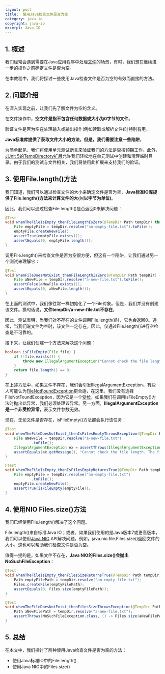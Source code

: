 ```yaml
---
layout: post
title:  使用Java检查文件是否为空
category: java-io
copyright: java-io
excerpt: Java IO
---
```


## 1. 概述

我们经常会遇到需要在Java应用程序中处理[文件](https://www.baeldung.com/java-io-file)的场景，有时，我们想在继续进一步的操作之前确定文件是否为空。

在本教程中，我们将探讨一些使用Java检查文件是否为空的有效而直接的方法。

## 2. 问题介绍

在深入实现之前，让我们先了解文件为空的含义。

在文件操作中，**空文件是指不包含任何数据或大小为0字节的文件**。

验证文件是否为空在处理输入或输出操作(例如读取或解析文件)时特别有用。

**Java标准库提供了获取文件大小的方法，但是，我们需要注意一些陷阱**。

为简单起见，我们将使用单元测试断言来验证我们的方法是否按预期工作。此外，[JUnit 5的TempDirectory扩展](https://www.baeldung.com/junit-5-temporary-directory)允许我们轻松地在单元测试中创建和清理临时目录。由于我们的测试与文件相关，我们将使用此扩展来支持我们的验证。

## 3. 使用File.length()方法

我们知道，我们可以通过检查文件的大小来确定文件是否为空，**Java标准IO库提供了File.length()方法来计算文件的大小(以字节为单位)**。

因此，我们可以通过检查File.length()是否返回0来解决问题：

```java
@Test
void whenTheFileIsEmpty_thenFileLengthIsZero(@TempDir Path tempDir) throws IOException {
    File emptyFile = tempDir.resolve("an-empty-file.txt").toFile();
    emptyFile.createNewFile();
    assertTrue(emptyFile.exists());
    assertEquals(0, emptyFile.length());
}
```

调用File.length()来检查文件是否为空很方便，但这有一个陷阱，让我们通过另一个测试来理解它：

```java
@Test
void whenFileDoesNotExist_thenFileLengthIsZero(@TempDir Path tempDir) {
    File aNewFile = tempDir.resolve("a-new-file.txt").toFile();
    assertFalse(aNewFile.exists());
    assertEquals(0, aNewFile.length());
}
```

在上面的测试中，我们像往常一样初始化了一个File对象。但是，我们并没有创建该文件。换句话说，**文件tempDir/a-new-file.txt不存在**。

因此，测试表明，当我们对不存在的文件调用File.length()时，它也会返回0。通常，当我们说文件为空时，该文件一定存在。因此，仅通过File.length()进行空检查是不可靠的。

接下来，让我们创建一个方法来解决这个问题：

```java
boolean isFileEmpty(File file) {
    if (!file.exists()) {
        throw new IllegalArgumentException("Cannot check the file length. The file is not found: " + file.getAbsolutePath());
    }
    return file.length() == 0;
}
```

在上述方法中，如果文件不存在，我们会引发IllegalArgumentException。有些人可能认为[FileNotFoundException](https://www.baeldung.com/java-filenotfound-exception)更合适，在这里，我们没有选择FileNotFoundException，因为它是一个[受检](https://www.baeldung.com/java-checked-unchecked-exceptions)，如果我们在调用isFileEmpty()方法时抛出此异常，我们必须处理该异常。另一方面，**IllegalArgumentException是一个非受检异常**，表示文件参数无效。

现在，无论文件是否存在，isFileEmpty()方法都会执行该任务：

```java
@Test
void whenTheFileDoesNotExist_thenIsFilesEmptyThrowsException(@TempDir Path tempDir) {
    File aNewFile = tempDir.resolve("a-new-file.txt")
            .toFile();
    IllegalArgumentException ex = assertThrows(IllegalArgumentException.class, () -> isFileEmpty(aNewFile));
    assertEquals(ex.getMessage(), "Cannot check the file length. The file is not found: " + aNewFile.getAbsolutePath());
}

@Test
void whenTheFileIsEmpty_thenIsFilesEmptyReturnsTrue(@TempDir Path tempDir) throws IOException {
    File emptyFile = tempDir.resolve("an-empty-file.txt")
            .toFile();
    emptyFile.createNewFile();
    assertTrue(isFileEmpty(emptyFile));
}
```

## 4. 使用NIO Files.size()方法

我们已经使用File.length()解决了这个问题。

File.length()来自标准Java IO；或者，如果我们使用的是Java版本7或更高版本，我们可以使用[Java NIO](https://www.baeldung.com/tag/java-nio) API解决问题。例如，java.nio.file.Files.size()返回文件的大小，这也可以帮助我们检查文件是否为空。

值得一提的是，如果文件不存在，**Java NIO的Files.size()会抛出NoSuchFileException**：

```java
@Test
void whenTheFileIsEmpty_thenFilesSizeReturnsTrue(@TempDir Path tempDir) throws IOException {
    Path emptyFilePath = tempDir.resolve("an-empty-file.txt");
    Files.createFile(emptyFilePath);
    assertEquals(0, Files.size(emptyFilePath));
}

@Test
void whenTheFileDoesNotExist_thenFilesSizeThrowsException(@TempDir Path tempDir) {
    Path aNewFilePath = tempDir.resolve("a-new-file.txt");
    assertThrows(NoSuchFileException.class, () -> Files.size(aNewFilePath));
}
```

## 5. 总结

在本文中，我们探讨了两种使用Java检查文件是否为空的方法：

- 使用Java标准IO中的File.length()
- 使用Java NIO中的Files.size()